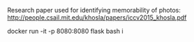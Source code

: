 Research paper used for identifying memorability of photos: http://people.csail.mit.edu/khosla/papers/iccv2015_khosla.pdf

docker run -it -p 8080:8080 flask bash i

